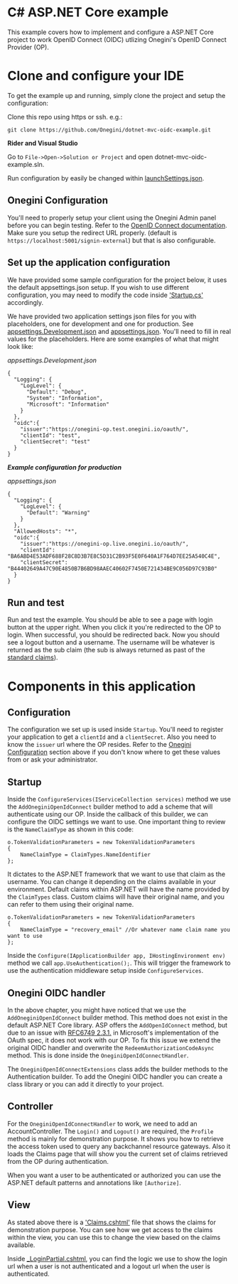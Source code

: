 # C# ASP.NET Core example
This example covers how to implement and configure a ASP.NET Core project to work OpenID Connect (OIDC) utlizing 
Onegini's OpenID Connect Provider (OP).

# Clone and configure your IDE
To get the example up and running, simply clone the project and setup the configuration:

Clone this repo using https or ssh. e.g.:

`git clone https://github.com/Onegini/dotnet-mvc-oidc-example.git`

**Rider and Visual Studio**

Go to `File->Open->Solution or Project` and open dotnet-mvc-oidc-example.sln. 

Run configuration by easily be changed within
[launchSettings.json](/DotnetAspCoreMvcExample/Properties/launchSettings.json).

## Onegini Configuration
You'll need to properly setup your client using the Onegini Admin panel before you can begin testing.
Refer to the [OpenID Connect documentation](https://docs.onegini.com/msp/5.0/token-server/topics/oidc/index.html). Make sure you 
setup the redirect URL properly. (default is `https://localhost:5001/signin-external`) but that is also configurable.    

## Set up the application configuration
We have provided some sample configuration for the project below, it uses the default appsettings.json setup. If you 
wish to use different configuration, you may need to modify the code inside
['Startup.cs'](/DotnetAspCoreMvcExample/Startup.cs) accordingly.

We have provided two application settings json files for you with placeholders, one for development and one for
production. See [appsettings.Development.json](/DotnetAspCoreMvcExample/appsettings.Development.json) and 
[appsettings.json](/DotnetAspCoreMvcExample/appsettings.json). You'll need to fill in real values for the placeholders. 
Here are some examples of what that might look like:

_appsettings.Development.json_

    {
      "Logging": {
        "LogLevel": {
          "Default": "Debug",
          "System": "Information",
          "Microsoft": "Information"
        }
      },
      "oidc":{
        "issuer":"https://onegini-op.test.onegini.io/oauth/",
        "clientId": "test",
        "clientSecret": "test"
      }
    }
    
___Example configuration for production___
    
_appsettings.json_
    
    {
      "Logging": {
        "LogLevel": {
          "Default": "Warning"
        }
      },
      "AllowedHosts": "*",
      "oidc":{
        "issuer":"https://onegini-op.live.onegini.io/oauth/",
        "clientId": "BA6ABD4E53ADF688F28C8D3B7E8C5D31C2B93F5E0F640A1F764D7EE25A540C4E",
        "clientSecret": "B44402649A47C90E4850B7B6BD98AAEC40602F7450E721434BE9C056D97C93B0"
      }
    }

## Run and test
Run and test the example. You should be able to see a page with login button at the upper right. When you click it
you're redirected to the OP to login. When successful, you should be redirected back. Now you should see a logout button
and a username. The username will be whatever is returned as the sub claim (the sub is always returned as past of the [standard claims](http://openid.net/specs/openid-connect-core-1_0.html#StandardClaims)).

# Components in this application

## Configuration
The configuration we set up is used inside `Startup`. You'll need to register your application to get a `clientId`
and a `clientSecret`. Also you need to know the `issuer` url where the OP resides. Refer to the 
[Onegini Configuration](#onegini-configuration) section above if you don't know where to get these values from or ask
your administrator.

## Startup
Inside the `ConfigureServices(IServiceCollection services)` method we use the `AddOneginiOpenIdConnect` builder method 
to add a scheme that will authenticate using our OP. Inside the callback of this builder, we can configure the OIDC
settings we want to use. One important thing to review is the `NameClaimType` as shown in this code:

    o.TokenValidationParameters = new TokenValidationParameters
    {
        NameClaimType = ClaimTypes.NameIdentifier
    };
    
It dictates to the ASP.NET framework that we want to use that claim as the username. You can change it depending on the
claims available in your environment. Default claims within ASP.NET will have the name provided by the `ClaimTypes` class.
Custom claims will have their original name, and you can refer to them using their original name.

    o.TokenValidationParameters = new TokenValidationParameters
    {
        NameClaimType = "recovery_email" //Or whatever name claim name you want to use
    };
    
Inside the `Configure(IApplicationBuilder app, IHostingEnvironment env)` method we call `app.UseAuthentication();`. This
will trigger the framework to use the authentication middleware setup inside `ConfigureServices`.

## Onegini OIDC handler
In the above chapter, you might have noticed that we use the `AddOneginiOpenIdConnect` builder method. This method does 
not exist in the default ASP.NET Core library. ASP offers the `AddOpenIdConnect` method, but due to an issue with [RFC6749 2.3.1.](https://tools.ietf.org/html/rfc6749#section-2.3.1)
in Microsoft's implementation of the OAuth spec, it does not work with our OP. To fix this issue we extend the original
OIDC handler and overwrite the `RedeemAuthorizationCodeAsync` method. This is done inside the `OneginiOpenIdConnectHandler`.
 
The `OneginiOpenIdConnectExtensions` class adds the builder methods to the Authentication builder. To add the Onegini 
OIDC handler you can create a class library or you can add it directly to your project.

## Controller
For the `OneginiOpenIdConnectHandler` to work, we need to add an AccountController. The `Login()` and `Logout()` are 
required, the `Profile` method is mainly for demonstration purpose. It shows you how to retrieve the access token used to
query any backchannel resource gateways. Also it loads the Claims page that will show you the current set of claims 
retrieved from the OP during authentication.

When you want a user to be authenticated or authorized you can use the ASP.NET default patterns and annotations like `[Authorize]`.

## View
As stated above there is a ['Claims.cshtml'](/DotnetAspCoreMvcExample/Views/Account/Claims.cshtml) file that shows the claims for demonstration 
purpose. You can see how we get access to the claims within the view, you can use this to change the view based on the 
claims available.

Inside [_LoginPartial.cshtml](/DotnetAspCoreMvcExample/Views/Shared/_LoginPartial.cshtml), you can find the logic we use
to show the login url when a user is not authenticated and a logout url when the user is authenticated.
